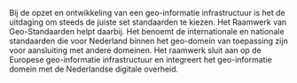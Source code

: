 Bij de opzet en ontwikkeling van een geo-informatie infrastructuur is het de
uitdaging om steeds de juiste set standaarden te kiezen. Het Raamwerk van
Geo-Standaarden helpt daarbij. Het benoemt de internationale en nationale
standaarden die voor Nederland binnen het geo-domein van toepassing zijn voor
aansluiting met andere domeinen. Het raamwerk sluit aan op de Europese
geo-informatie infrastructuur en integreert het geo-informatie domein met de
Nederlandse digitale overheid.
